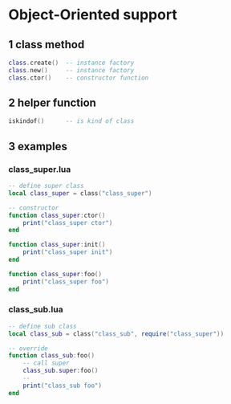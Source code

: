 # Object-Oriented support

## 1 class method
```lua
class.create()  -- instance factory
class.new()     -- instance factory
class.ctor()    -- constructor function
```

## 2 helper function
```lua
iskindof()      -- is kind of class
```

## 3 examples

### class_super.lua
```lua
-- define super class
local class_super = class("class_super")

-- constructor
function class_super:ctor()
    print("class_super ctor")
end

function class_super:init()
    print("class_super init")
end

function class_super:foo()
    print("class_super foo")
end
```

### class_sub.lua 
```lua
-- define sub class
local class_sub = class("class_sub", require("class_super"))

-- override
function class_sub:foo()
    -- call super
    class_sub.super:foo()
    --
    print("class_sub foo")
end

```
